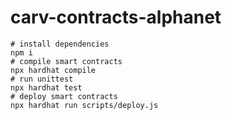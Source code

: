 # carv-contracts-alphanet

```shell
# install dependencies
npm i
# compile smart contracts
npx hardhat compile
# run unittest
npx hardhat test
# deploy smart contracts
npx hardhat run scripts/deploy.js
```